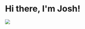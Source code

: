 # Hi there, I'm Josh!
<a href="https://linkedin.com/in/joshshargel"><img src="https://img.shields.io/badge/-LinkedIn-0072b1?&style=for-the-badge&logo=linkedin&logoColor=white" /></a>




